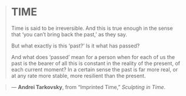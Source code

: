 
> # TIME
>
>Time is said to be irreversible. And this is true enough in the sense that ‘you can’t bring back the past,’ as they say. 
>
>But what exactly is this ‘past?’ 
>Is it what has passed? 
>
>And what does ‘passed’ mean for a person when for each of us the past is the bearer of all this is constant in the reality of the present, of each current moment? 
>In a certain sense the past is far more real, or at any rate more stable, more resilient than the present. 

> — **Andrei Tarkovsky**, from “Imprinted Time,” _Sculpting in Time_.


